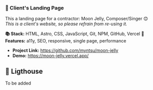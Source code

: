 ﻿### 💼 Client's Landing Page

This a landing page for a contractor: Moon Jelly, Composer/Singer 😊   
*This is a client's website, so please refrain from re-using it.* 

**📚 Stack:** HTML, Astro, CSS, JavaScript, Git, NPM, GitHub, Vercel
**🎀 Features:** a11y, SEO, responsive, single page, performance

- **Project Link:** https://github.com/myntsu/moon-jelly
- **Demo:** https://moon-jelly.vercel.app/

## 🌇 Ligthouse

To be added